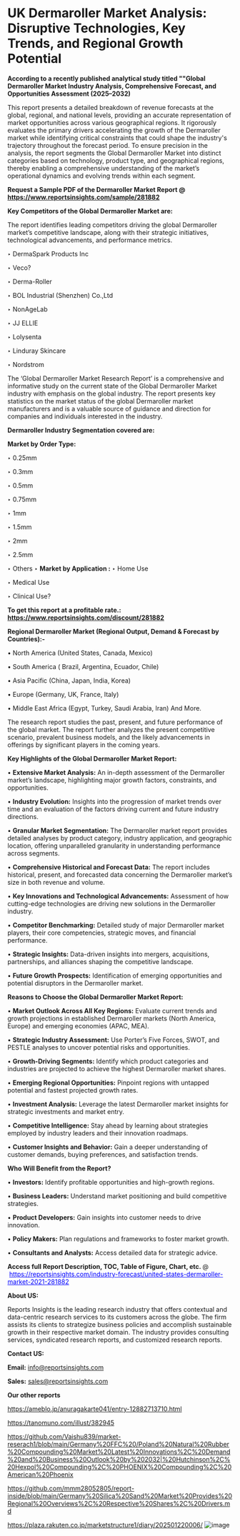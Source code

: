 # UK Dermaroller Market Analysis: Disruptive Technologies, Key Trends, and Regional Growth Potential

<strong>According to a recently published analytical study titled ""Global Dermaroller Market Industry Analysis, Comprehensive Forecast, and Opportunities Assessment (2025–2032)</strong>

This report presents a detailed breakdown of revenue forecasts at the global, regional, and national levels, providing an accurate representation of market opportunities across various geographical regions. It rigorously evaluates the primary drivers accelerating the growth of the Dermaroller market while identifying critical constraints that could shape the industry's trajectory throughout the forecast period. To ensure precision in the analysis, the report segments the Global Dermaroller Market into distinct categories based on technology, product type, and geographical regions, thereby enabling a comprehensive understanding of the market’s operational dynamics and evolving trends within each segment.

<strong>Request a Sample PDF of the Dermaroller Market Report </strong><strong>@<a href=https://www.reportsinsights.com/sample/281882 style=color:#0000ff;> https://www.reportsinsights.com/sample/281882</a></strong></font>

<strong>Key Competitors of the Global Dermaroller Market are:</strong>

The report identifies leading competitors driving the global Dermaroller market’s competitive landscape, along with their strategic initiatives, technological advancements, and performance metrics.

‣ DermaSpark Products Inc

‣ Veco?

‣ Derma-Roller

‣ BOL Industrial (Shenzhen) Co.,Ltd

‣ NonAgeLab

‣ JJ ELLIE

‣ Lolysenta

‣ Linduray Skincare

‣ Nordstrom

The ‘Global Dermaroller Market Research Report’ is a comprehensive and informative study on the current state of the Global Dermaroller Market industry with emphasis on the global industry. The report presents key statistics on the market status of the global Dermaroller market manufacturers and is a valuable source of guidance and direction for companies and individuals interested in the industry.

<strong>Dermaroller Industry Segmentation covered are:</strong>

<strong>Market by Order Type: </strong>

‣ 0.25mm

‣ 0.3mm

‣ 0.5mm

‣ 0.75mm

‣ 1mm

‣ 1.5mm

‣ 2mm

‣ 2.5mm

‣ Others
‣ 
<strong>Market by Application :</strong>
‣ Home Use

‣ Medical Use

‣ Clinical Use?

<strong>To get this report at a profitable rate.: <a href=https://www.reportsinsights.com/discount/281882 style=color:#0000ff;>https://www.reportsinsights.com/discount/281882</a></strong></font>

<strong>Regional Dermaroller Market (Regional Output, Demand &amp; Forecast by Countries):-</strong>

• North America (United States, Canada, Mexico)

• South America ( Brazil, Argentina, Ecuador, Chile)

• Asia Pacific (China, Japan, India, Korea)

• Europe (Germany, UK, France, Italy)

• Middle East Africa (Egypt, Turkey, Saudi Arabia, Iran) And More.

The research report studies the past, present, and future performance of the global market. The report further analyzes the present competitive scenario, prevalent business models, and the likely advancements in offerings by significant players in the coming years.

<strong>Key Highlights of the Global Dermaroller Market Report:</strong>

• <strong>Extensive Market Analysis:</strong> An in-depth assessment of the Dermaroller market’s landscape, highlighting major growth factors, constraints, and opportunities.

• <strong>Industry Evolution:</strong> Insights into the progression of market trends over time and an evaluation of the factors driving current and future industry directions.

• <strong>Granular Market Segmentation:</strong> The Dermaroller market report provides detailed analyses by product category, industry application, and geographic location, offering unparalleled granularity in understanding performance across segments.

• <strong>Comprehensive Historical and Forecast Data:</strong> The report includes historical, present, and forecasted data concerning the Dermaroller market’s size in both revenue and volume.

• <strong>Key Innovations and Technological Advancements:</strong> Assessment of how cutting-edge technologies are driving new solutions in the Dermaroller industry.

• <strong>Competitor Benchmarking:</strong> Detailed study of major Dermaroller market players, their core competencies, strategic moves, and financial performance.

• <strong>Strategic Insights:</strong> Data-driven insights into mergers, acquisitions, partnerships, and alliances shaping the competitive landscape.

• <strong>Future Growth Prospects:</strong> Identification of emerging opportunities and potential disruptors in the Dermaroller market.

<strong>Reasons to Choose the Global Dermaroller Market Report:</strong>

• <strong>Market Outlook Across All Key Regions:</strong> Evaluate current trends and growth projections in established Dermaroller markets (North America, Europe) and emerging economies (APAC, MEA).

• <strong>Strategic Industry Assessment:</strong> Use Porter’s Five Forces, SWOT, and PESTLE analyses to uncover potential risks and opportunities.

• <strong>Growth-Driving Segments:</strong> Identify which product categories and industries are projected to achieve the highest Dermaroller market shares.

• <strong>Emerging Regional Opportunities:</strong> Pinpoint regions with untapped potential and fastest projected growth rates.

• <strong>Investment Analysis:</strong> Leverage the latest Dermaroller market insights for strategic investments and market entry.

• <strong>Competitive Intelligence:</strong> Stay ahead by learning about strategies employed by industry leaders and their innovation roadmaps.

• <strong>Customer Insights and Behavior:</strong> Gain a deeper understanding of customer demands, buying preferences, and satisfaction trends.

<strong>Who Will Benefit from the Report?</strong>

• <strong>Investors:</strong> Identify profitable opportunities and high-growth regions.

• <strong>Business Leaders:</strong> Understand market positioning and build competitive strategies.

• <strong>Product Developers:</strong> Gain insights into customer needs to drive innovation.

• <strong>Policy Makers:</strong> Plan regulations and frameworks to foster market growth.

• <strong>Consultants and Analysts:</strong> Access detailed data for strategic advice.
</ul>
<strong>Access full Report Description, TOC, Table of Figure, Chart, etc. </strong>@  <a href=https://reportsinsights.com/industry-forecast/united-states-dermaroller-market-2021-281882 style=color:#0000ff;>https://reportsinsights.com/industry-forecast/united-states-dermaroller-market-2021-281882</a></font>

<strong><strong>About US</strong>:</strong>

Reports Insights is the leading research industry that offers contextual and data-centric research services to its customers across the globe. The firm assists its clients to strategize business policies and accomplish sustainable growth in their respective market domain. The industry provides consulting services, syndicated research reports, and customized research reports.

<strong>Contact US:</strong>

<p class=""""><b>Email:</b> <a href=mailto:info@reportsinsights.com>info@reportsinsights.com</a></p>
<p class=""""><b>Sales:</b> <a href=mailto:sales@reportsinsights.com>sales@reportsinsights.com</a></p>

<strong>Our other reports</strong>

<a href=https://ameblo.jp/anuragakarte041/entry-12882713710.html>https://ameblo.jp/anuragakarte041/entry-12882713710.html</a>

<a href=https://tanomuno.com/illust/382945>https://tanomuno.com/illust/382945</a>

<a href=https://github.com/Vaishu839/market-reserach1/blob/main/Germany%20FFC%20/Poland%20Natural%20Rubber%20Compounding%20Market%20Latest%20Innovations%2C%20Demand%20and%20Business%20Outlook%20by%202032|%20Hutchinson%2C%20Hexpol%20Compounding%2C%20PHOENIX%20Compounding%2C%20American%20Phoenix>https://github.com/Vaishu839/market-reserach1/blob/main/Germany%20FFC%20/Poland%20Natural%20Rubber%20Compounding%20Market%20Latest%20Innovations%2C%20Demand%20and%20Business%20Outlook%20by%202032|%20Hutchinson%2C%20Hexpol%20Compounding%2C%20PHOENIX%20Compounding%2C%20American%20Phoenix</a>

<a href=https://github.com/mmm28052805/report-inside/blob/main/Germany%20Silica%20Sand%20Market%20Provides%20Regional%20Overviews%2C%20Respective%20Shares%2C%20Drivers.md>https://github.com/mmm28052805/report-inside/blob/main/Germany%20Silica%20Sand%20Market%20Provides%20Regional%20Overviews%2C%20Respective%20Shares%2C%20Drivers.md</a>

<a href=https://plaza.rakuten.co.jp/marketstructure1/diary/202501220006/>https://plaza.rakuten.co.jp/marketstructure1/diary/202501220006/</a>
![image](https://github.com/user-attachments/assets/3ccc8785-dbea-42c6-ad0e-3a8bf3102811)
